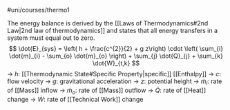 #uni/courses/thermo1 

The energy balance is derived by the [[Laws of Thermodynamics#2nd Law|2nd law of thermodynamics]] and states that all energy transfers in a system must equal out to zero.
$$
\dot{E}_{sys} = \left( h + \frac{c^{2}}{2} + g z\right) \cdot \left( \sum_{i} \dot{m}_{i} - \sum_{o} \dot{m}_{o} \right) + \sum_{j} \dot{Q}_{j} + \sum_{k} \dot{W}_{t,k}
$$
-> $h$: [[Thermodynamic State#Specific Property|specific]] [[Enthalpy]]
-> $c$: flow velocity
-> $g$: gravitational acceleration
-> $z$: potential height
-> $\dot{m}_{i}$: rate of [[Mass]] inflow
-> $\dot{m}_{o}$: rate of [[Mass]] outflow
-> $\dot{Q}$: rate of [[Heat]] change
-> $\dot{W}$: rate of [[Technical Work]] change 